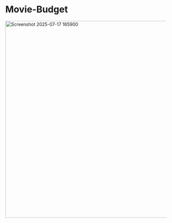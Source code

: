 # Movie-Budget


<img width="1161" height="614" alt="Screenshot 2025-07-17 165900" src="https://github.com/user-attachments/assets/1c799be5-38f1-47a1-9cff-46ebed345708" />
